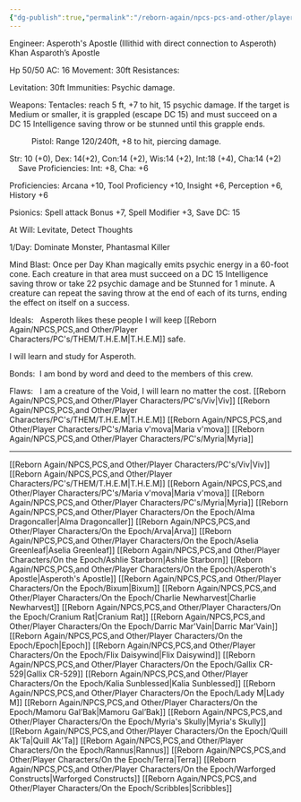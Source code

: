 ```yaml
---
{"dg-publish":true,"permalink":"/reborn-again/npcs-pcs-and-other/player-characters/on-the-epoch/asperoth-s-apostle/"}
---
```


Engineer: Asperoth's Apostle (Illithid with direct connection to Asperoth)
Khan Asparoth’s Apostle

Hp 50/50 AC: 16 Movement: 30ft Resistances: 

Levitation: 30ft Immunities: Psychic damage.

Weapons: Tentacles: reach 5 ft, +7 to hit, 15 psychic damage. If the target is Medium or smaller, it is grappled (escape DC 15) and must succeed on a DC 15 Intelligence saving throw or be stunned until this grapple ends.

          Pistol: Range 120/240ft, +8 to hit, piercing damage.

Str: 10 (+0), Dex: 14(+2), Con:14 (+2), Wis:14 (+2), Int:18 (+4), Cha:14 (+2)         Save Proficiencies: Int: +8, Cha: +6

Proficiencies: Arcana +10, Tool Proficiency +10, Insight +6, Perception +6, History +6

  

Psionics: Spell attack Bonus +7, Spell Modifier +3, Save DC: 15

At Will: Levitate, Detect Thoughts

1/Day: Dominate Monster, Phantasmal Killer

  

Mind Blast: Once per Day Khan magically emits psychic energy in a 60-foot cone. Each creature in that area must succeed on a DC 15 Intelligence saving throw or take 22 psychic damage and be Stunned for 1 minute. A creature can repeat the saving throw at the end of each of its turns, ending the effect on itself on a success.

  

Ideals:   Asperoth likes these people I will keep [[Reborn Again/NPCS,PCS,and Other/Player Characters/PC's/THEM/T.H.E.M\|T.H.E.M]] safe.

I will learn and study for Asperoth.

Bonds:  I am bond by word and deed to the members of this crew.

Flaws:   I am a creature of the Void, I will learn no matter the cost.
[[Reborn Again/NPCS,PCS,and Other/Player Characters/PC's/Viv\|Viv]]
[[Reborn Again/NPCS,PCS,and Other/Player Characters/PC's/THEM/T.H.E.M\|T.H.E.M]]
[[Reborn Again/NPCS,PCS,and Other/Player Characters/PC's/Maria v'mova\|Maria v'mova]]
[[Reborn Again/NPCS,PCS,and Other/Player Characters/PC's/Myria\|Myria]]

---
[[Reborn Again/NPCS,PCS,and Other/Player Characters/PC's/Viv\|Viv]]
[[Reborn Again/NPCS,PCS,and Other/Player Characters/PC's/THEM/T.H.E.M\|T.H.E.M]]
[[Reborn Again/NPCS,PCS,and Other/Player Characters/PC's/Maria v'mova\|Maria v'mova]]
[[Reborn Again/NPCS,PCS,and Other/Player Characters/PC's/Myria\|Myria]]
[[Reborn Again/NPCS,PCS,and Other/Player Characters/On the Epoch/Alma Dragoncaller\|Alma Dragoncaller]]
[[Reborn Again/NPCS,PCS,and Other/Player Characters/On the Epoch/Arva\|Arva]]
[[Reborn Again/NPCS,PCS,and Other/Player Characters/On the Epoch/Aselia Greenleaf\|Aselia Greenleaf]]
[[Reborn Again/NPCS,PCS,and Other/Player Characters/On the Epoch/Ashlie Starborn\|Ashlie Starborn]]
[[Reborn Again/NPCS,PCS,and Other/Player Characters/On the Epoch/Asperoth's Apostle\|Asperoth's Apostle]]
[[Reborn Again/NPCS,PCS,and Other/Player Characters/On the Epoch/Bixum\|Bixum]]
[[Reborn Again/NPCS,PCS,and Other/Player Characters/On the Epoch/Charlie Newharvest\|Charlie Newharvest]]
[[Reborn Again/NPCS,PCS,and Other/Player Characters/On the Epoch/Cranium Rat\|Cranium Rat]]
[[Reborn Again/NPCS,PCS,and Other/Player Characters/On the Epoch/Darric Mar'Vain\|Darric Mar'Vain]]
[[Reborn Again/NPCS,PCS,and Other/Player Characters/On the Epoch/Epoch\|Epoch]]
[[Reborn Again/NPCS,PCS,and Other/Player Characters/On the Epoch/Flix Daisywind\|Flix Daisywind]]
[[Reborn Again/NPCS,PCS,and Other/Player Characters/On the Epoch/Gallix CR-529\|Gallix CR-529]]
[[Reborn Again/NPCS,PCS,and Other/Player Characters/On the Epoch/Kalia Sunblessed\|Kalia Sunblessed]]
[[Reborn Again/NPCS,PCS,and Other/Player Characters/On the Epoch/Lady M\|Lady M]]
[[Reborn Again/NPCS,PCS,and Other/Player Characters/On the Epoch/Mamoru Gal’Bak\|Mamoru Gal’Bak]]
[[Reborn Again/NPCS,PCS,and Other/Player Characters/On the Epoch/Myria's Skully\|Myria's Skully]]
[[Reborn Again/NPCS,PCS,and Other/Player Characters/On the Epoch/Quill Ak'Ta\|Quill Ak'Ta]]
[[Reborn Again/NPCS,PCS,and Other/Player Characters/On the Epoch/Rannus\|Rannus]]
[[Reborn Again/NPCS,PCS,and Other/Player Characters/On the Epoch/Terra\|Terra]]
[[Reborn Again/NPCS,PCS,and Other/Player Characters/On the Epoch/Warforged Constructs\|Warforged Constructs]]
[[Reborn Again/NPCS,PCS,and Other/Player Characters/On the Epoch/Scribbles\|Scribbles]]